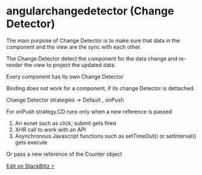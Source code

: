 # angularchangedetector (Change Detector)

The main purpose of Change Detector is to make sure that data in the component and the view are the sync with each other.

The Change Detector detect the component for the data change and re-render the view to project the updated data.

Every component has its own Change Detector

Binding does not work for a component, if its change Detector is dettached.

Change Detector strategies  -> Default , onPush

For onPush strategy,CD runs only when a new reference is passed


1. An evnet such as click, submit gets fired
2. XHR call to work with an API
3. Asynchronous Javascript functions such as setTimeOut() or setInterval() gets execute 

Or pass a new reference of the Counter object 

[Edit on StackBlitz ⚡️](https://stackblitz.com/edit/angularchangedetector)
